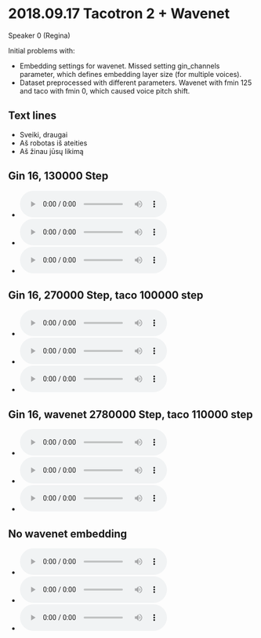 # 2018.09.17 Tacotron 2 + Wavenet

Speaker 0 (Regina)

Initial problems with:
- Embedding settings for wavenet. Missed setting gin_channels parameter, which defines embedding layer size (for multiple voices).
- Dataset preprocessed with different parameters. Wavenet with fmin 125 and taco with fmin 0, which caused voice pitch shift.

## Text lines

- Sveiki, draugai
- Aš robotas iš ateities
- Aš žinau jūsų likimą

## Gin 16, 130000 Step

- <audio controls="controls" ><source src="./experiment/taco_wave_2018.09.17/gin16_130k/0.wav" autoplay/>Your browser does not support the audio element\.</audio>
- <audio controls="controls" ><source src="./experiment/taco_wave_2018.09.17/gin16_130k/1.wav" autoplay/>Your browser does not support the audio element\.</audio>
- <audio controls="controls" ><source src="./experiment/taco_wave_2018.09.17/gin16_130k/2.wav" autoplay/>Your browser does not support the audio element\.</audio>

## Gin 16, 270000 Step, taco 100000 step

- <audio controls="controls" ><source src="./experiment/taco_wave_2018.09.17/gin16_270k/0.wav" autoplay/>Your browser does not support the audio element\.</audio>
- <audio controls="controls" ><source src="./experiment/taco_wave_2018.09.17/gin16_270k/1.wav" autoplay/>Your browser does not support the audio element\.</audio>
- <audio controls="controls" ><source src="./experiment/taco_wave_2018.09.17/gin16_270k/2.wav" autoplay/>Your browser does not support the audio element\.</audio>

## Gin 16, wavenet 2780000 Step, taco 110000 step

- <audio controls="controls" ><source src="./experiment/taco_wave_2018.09.17/gin16_280k/0.wav" autoplay/>Your browser does not support the audio element\.</audio>
- <audio controls="controls" ><source src="./experiment/taco_wave_2018.09.17/gin16_280k/1.wav" autoplay/>Your browser does not support the audio element\.</audio>
- <audio controls="controls" ><source src="./experiment/taco_wave_2018.09.17/gin16_280k/2.wav" autoplay/>Your browser does not support the audio element\.</audio>

## No wavenet embedding

- <audio controls="controls" ><source src="./experiment/taco_wave_2018.09.17/ginNone/0.wav" autoplay/>Your browser does not support the audio element\.</audio>
- <audio controls="controls" ><source src="./experiment/taco_wave_2018.09.17/ginNone/1.wav" autoplay/>Your browser does not support the audio element\.</audio>
- <audio controls="controls" ><source src="./experiment/taco_wave_2018.09.17/ginNone/2.wav" autoplay/>Your browser does not support the audio element\.</audio>






